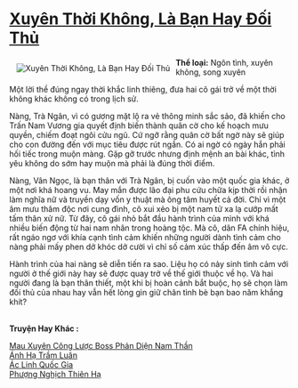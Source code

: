 <a href="https://utruyen.com/xuyen-thoi-khong-la-ban-hay-doi-thu/19466/" title="Xuyên Thời Không, Là Bạn Hay Đối Thủ"><h1>Xuyên Thời Không, Là Bạn Hay Đối Thủ</h1></a><div style="display:table"><img align="right" style="float: left; padding: 10px;" src="https://utruyen.com/images/story/200x260/xuyen-thoi-khong-la-ban-hay-doi-thu.jpg" alt="Xuyên Thời Không, Là Bạn Hay Đối Thủ"><b>Thể loại:</b> Ngôn tình, xuyên không, song xuyên<p></p>Một lời thề đúng ngay thời khắc linh thiêng, đưa hai cô gái trở về một thời không khác không có trong lịch sử. <p></p>Nàng, Trà Ngân, vì có gương mặt lộ ra vẻ thông minh sắc sảo, đã khiến cho Trấn Nam Vương gia quyết định biến thành quân cờ cho kế hoạch mưu quyền, chiếm đoạt ngôi cửu ngũ. Cứ ngỡ rằng quân cờ bất ngờ này sẽ giúp cho con đường đến với mục tiêu được rút ngắn. Có ai ngờ có ngày hắn phải hối tiếc trong muộn màng. Gặp gỡ trước nhưng định mệnh an bài khác, tình yêu không do sớm hay muộn mà phải là đúng thời điểm.<p></p>Nàng, Vân Ngọc, là bạn thân với Trà Ngân, bị cuốn vào một quốc gia khác, ở một nơi khá hoang vu. May mắn được lão đại phu cứu chữa kịp thời rồi nhận làm nghĩa nữ và truyền dạy vốn y thuật mà ông tâm huyết cả đời. Chỉ vì một âm mưu thâm độc nơi cung đình, cô xui xẻo bị một nam tử xa lạ cướp mất tấm thân xử nữ. Từ đây, cô gái nhỏ bắt đầu hành trình của mình với khá nhiều biến động từ hai nam nhân trong hoàng tộc. Mà cô, dân FA chính hiệu, rất ngáo ngơ với khía cạnh tình cảm khiến những người dành tình cảm cho nàng phải mấy phen dở khóc dở cười vì chỉ số cảm xúc thấp đến âm vô cực.<p></p>Hành trình của hai nàng sẽ diễn tiến ra sao. Liệu họ có nảy sinh tình cảm với người ở thế giới này hay sẽ được quay trở về thế giới thuộc về họ. Và hai người đang là bạn thân thiết, một khi bị hoàn cảnh bắt buộc, họ sẽ chọn làm đối thủ của nhau hay vẫn hết lòng gìn giữ chân tình bè bạn bao năm khắng khít?</div><p><br><b>Truyện Hay Khác :</b></p><a href="https://utruyen.com/mau-xuyen-cong-luoc-boss-phan-dien-nam-than/18853/" alt="Mau Xuyên Công Lược Boss Phản Diện Nam Thần">Mau Xuyên Công Lược Boss Phản Diện Nam Thần</a><br/><a href="https://github.com/mlquan/truyenhay/tree/master/truyenhay/21955/" alt="Ánh Hạ Trầm Luân">Ánh Hạ Trầm Luân</a><br/><a href="https://truyenngontinhay.wordpress.com/2019/10/03/ac-linh-quoc-gia/" alt="Ác Linh Quốc Gia">Ác Linh Quốc Gia</a><br/><a href="https://github.com/quanluxury/truyenhot/tree/master/truyenhay/11937/" alt="Phượng Nghịch Thiên Hạ">Phượng Nghịch Thiên Hạ</a><br/>
